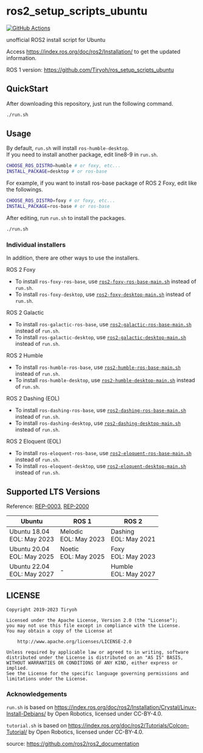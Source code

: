 # ros2_setup_scripts_ubuntu

[![GitHub Actions](https://github.com/Tiryoh/ros2_setup_scripts_ubuntu/workflows/ROS2%20install%20test/badge.svg)](https://github.com/Tiryoh/ros2_setup_scripts_ubuntu/actions/workflows/main.yml?query=workflow%3A%22ROS2+install+test%22)

unofficial ROS2 install script for Ubuntu

Access https://index.ros.org/doc/ros2/Installation/ to get the updated information.

ROS 1 version: https://github.com/Tiryoh/ros_setup_scripts_ubuntu

## QuickStart

After downloading this repository, just run the following command.

```sh
./run.sh
```

## Usage

By default, `run.sh` will install `ros-humble-desktop`.   
If you need to install another package, edit line8-9 in `run.sh`.

```sh
CHOOSE_ROS_DISTRO=humble # or foxy, etc...
INSTALL_PACKAGE=desktop # or ros-base
```

For example, if you want to install ros-base package of ROS 2 Foxy,
edit like the followings.

```sh
CHOOSE_ROS_DISTRO=foxy # or foxy, etc...
INSTALL_PACKAGE=ros-base # or ros-base
```

After editing, run `run.sh` to install the packages.

```sh
./run.sh
```

### Individual installers

In addition, there are other ways to use the installers.

ROS 2 Foxy

* To install `ros-foxy-ros-base`, use [`ros2-foxy-ros-base-main.sh`](./ros2-foxy-ros-base-main.sh) instead of `run.sh`.
* To install `ros-foxy-desktop`, use [`ros2-foxy-desktop-main.sh`](./ros2-foxy-desktop-main.sh) instead of `run.sh`.

ROS 2 Galactic

* To install `ros-galactic-ros-base`, use [`ros2-galactic-ros-base-main.sh`](./ros2-galactic-ros-base-main.sh) instead of `run.sh`.
* To install `ros-galactic-desktop`, use [`ros2-galactic-desktop-main.sh`](./ros2-galactic-desktop-main.sh) instead of `run.sh`.

ROS 2 Humble

* To install `ros-humble-ros-base`, use [`ros2-humble-ros-base-main.sh`](./ros2-humble-ros-base-main.sh) instead of `run.sh`.
* To install `ros-humble-desktop`, use [`ros2-humble-desktop-main.sh`](./ros2-humble-desktop-main.sh) instead of `run.sh`.

ROS 2 Dashing (EOL)

* To install `ros-dashing-ros-base`, use [`ros2-dashing-ros-base-main.sh`](./ros2-dashing-ros-base-main.sh) instead of `run.sh`.
* To install `ros-dashing-desktop`, use [`ros2-dashing-desktop-main.sh`](./ros2-dashing-desktop-main.sh) instead of `run.sh`.

ROS 2 Eloquent (EOL)

* To install `ros-eloquent-ros-base`, use [`ros2-eloquent-ros-base-main.sh`](./ros2-eloquent-ros-base-main.sh) instead of `run.sh`.
* To install `ros-eloquent-desktop`, use [`ros2-eloquent-desktop-main.sh`](./ros2-eloquent-desktop-main.sh) instead of `run.sh`.

## Supported LTS Versions

Reference: [REP-0003](https://ros.org/reps/rep-0003.html), [REP-2000](https://ros.org/reps/rep-2000.html)

| Ubuntu | ROS 1 | ROS 2 |
| ------ | ----- | ----- |
| Ubuntu 18.04<br>EOL: May 2023 | Melodic<br>EOL: May 2023 | Dashing<br>EOL: May 2021 |
| Ubuntu 20.04<br>EOL: May 2025 | Noetic<br>EOL: May 2025 | Foxy<br>EOL: May 2023 |
| Ubuntu 22.04<br>EOL: May 2027 | - | Humble<br>EOL: May 2027 |


## LICENSE

```
Copyright 2019-2023 Tiryoh

Licensed under the Apache License, Version 2.0 (the "License");
you may not use this file except in compliance with the License.
You may obtain a copy of the License at

    http://www.apache.org/licenses/LICENSE-2.0

Unless required by applicable law or agreed to in writing, software
distributed under the License is distributed on an "AS IS" BASIS,
WITHOUT WARRANTIES OR CONDITIONS OF ANY KIND, either express or implied.
See the License for the specific language governing permissions and
limitations under the License.
```

### Acknowledgements

`run.sh` is based on https://index.ros.org/doc/ros2/Installation/Crystal/Linux-Install-Debians/
by Open Robotics, licensed under CC-BY-4.0.  

`tutorial.sh` is based on https://index.ros.org/doc/ros2/Tutorials/Colcon-Tutorial/
by Open Robotics, licensed under CC-BY-4.0.  

source: https://github.com/ros2/ros2_documentation
